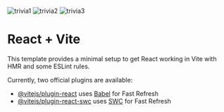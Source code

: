 ![trivia1](https://github.com/tubaevc/quiz-app-react/assets/100070917/fdd9a3c9-090e-42b6-90c1-cc8966b14b40)
![trivia2](https://github.com/tubaevc/quiz-app-react/assets/100070917/fe4e97aa-6a85-43ca-9f2c-bb5c843ccb66)
![trivia3](https://github.com/tubaevc/quiz-app-react/assets/100070917/ec8f5828-fcda-4fbe-969f-059fff4d776e)
# React + Vite

This template provides a minimal setup to get React working in Vite with HMR and some ESLint rules.

Currently, two official plugins are available:

- [@vitejs/plugin-react](https://github.com/vitejs/vite-plugin-react/blob/main/packages/plugin-react/README.md) uses [Babel](https://babeljs.io/) for Fast Refresh
- [@vitejs/plugin-react-swc](https://github.com/vitejs/vite-plugin-react-swc) uses [SWC](https://swc.rs/) for Fast Refresh
